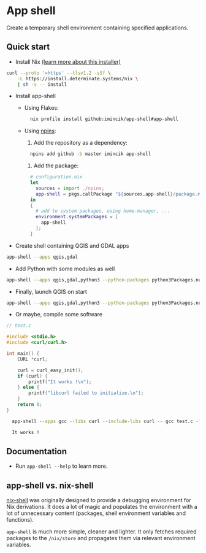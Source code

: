 # App shell

Create a temporary shell environment containing specified applications.


## Quick start

* Install Nix
  [(learn more about this installer)](https://zero-to-nix.com/start/install)
```bash
curl --proto '=https' --tlsv1.2 -sSf \
    -L https://install.determinate.systems/nix \
    | sh -s -- install
  ```

* Install app-shell

  * Using Flakes:

    ```bash
      nix profile install github:imincik/app-shell#app-shell
    ```

  * Using [npins](https://github.com/andir/npins):

    1. Add the repository as a dependency:

      ```bash
        npins add github -b master imincik app-shell
      ```

    1. Add the package:

      ```nix
        # configuration.nix
        let
          sources = import ./npins;
          app-shell = pkgs.callPackage "${sources.app-shell}/package.nix" { };
        in
        {
          # add to system packages, using home-manager, ...
          environment.systemPackages = [
            app-shell
          ];
        }
      ```

* Create shell containing QGIS and GDAL apps

```bash
app-shell --apps qgis,gdal
```

* Add Python with some modules as well

```bash
app-shell --apps qgis,gdal,python3 --python-packages python3Packages.numpy,python3Packages.pyproj
```

* Finally, launch QGIS on start

```bash
app-shell --apps qgis,gdal,python3 --python-packages python3Packages.numpy,python3Packages.pyproj -- qgis
```

* Or maybe, compile some software

```c
// test.c

#include <stdio.h>
#include <curl/curl.h>

int main() {
    CURL *curl;

    curl = curl_easy_init();
    if (curl) {
        printf("It works !\n");
    } else {
        printf("libcurl failed to initialize.\n");
    }
    return 0;
}
```
```bash
  app-shell --apps gcc --libs curl --include-libs curl -- gcc test.c -lcurl -o test && ./test

  It works !
```


## Documentation

* Run `app-shell --help` to learn more.


## app-shell vs. nix-shell

[nix-shell](https://nix.dev/manual/nix/2.28/command-ref/nix-shell)
was originally designed to provide a debugging environment for Nix
derivations. It does a lot of magic and populates the environment with a lot
of unnecessary content (packages, shell environment variables and functions).

`app-shell` is much more simple, cleaner and lighter. It only fetches required
packages to the `/nix/store` and propagates them via relevant
environment variables.
